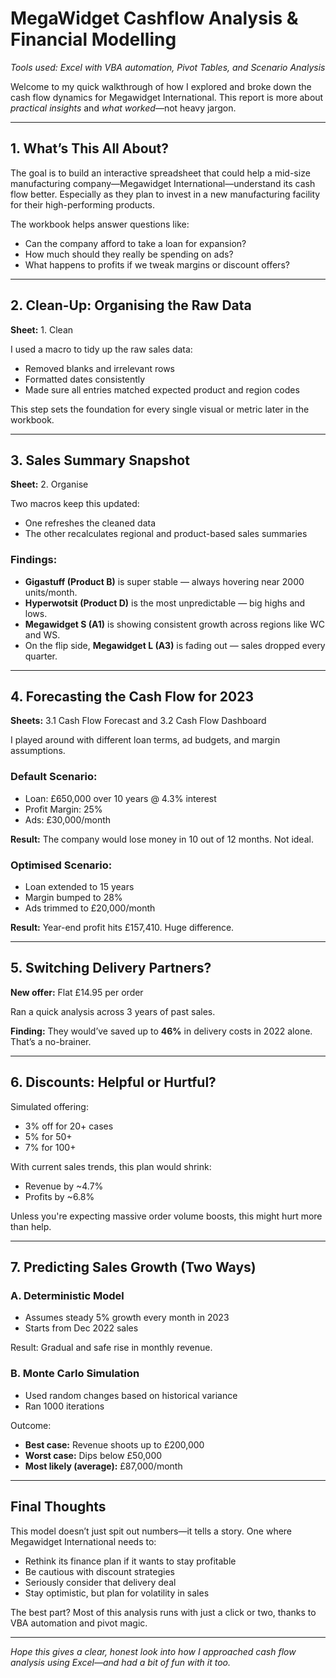 # MegaWidget Cashflow Analysis & Financial Modelling

<i>Tools used: Excel with VBA automation, Pivot Tables, and Scenario Analysis</i>

Welcome to my quick walkthrough of how I explored and broke down the cash flow dynamics for Megawidget International. This report is more about *practical insights* and *what worked*—not heavy jargon.

---

## 1. What’s This All About?

The goal is to build an interactive spreadsheet that could help a mid-size manufacturing company—Megawidget International—understand its cash flow better. Especially as they plan to invest in a new manufacturing facility for their high-performing products.

The workbook helps answer questions like:
- Can the company afford to take a loan for expansion?
- How much should they really be spending on ads?
- What happens to profits if we tweak margins or discount offers?

---

## 2. Clean-Up: Organising the Raw Data

**Sheet:** 1. Clean

I used a macro to tidy up the raw sales data:
- Removed blanks and irrelevant rows
- Formatted dates consistently
- Made sure all entries matched expected product and region codes

This step sets the foundation for every single visual or metric later in the workbook.

---

## 3. Sales Summary Snapshot

**Sheet:** 2. Organise

Two macros keep this updated:
- One refreshes the cleaned data
- The other recalculates regional and product-based sales summaries

### Findings:
- **Gigastuff (Product B)** is super stable — always hovering near 2000 units/month.
- **Hyperwotsit (Product D)** is the most unpredictable — big highs and lows.
- **Megawidget S (A1)** is showing consistent growth across regions like WC and WS.
- On the flip side, **Megawidget L (A3)** is fading out — sales dropped every quarter.

---

## 4. Forecasting the Cash Flow for 2023

**Sheets:** 3.1 Cash Flow Forecast and 3.2 Cash Flow Dashboard

I played around with different loan terms, ad budgets, and margin assumptions.

### Default Scenario:
- Loan: £650,000 over 10 years @ 4.3% interest
- Profit Margin: 25%
- Ads: £30,000/month

**Result:** The company would lose money in 10 out of 12 months. Not ideal.

### Optimised Scenario:
- Loan extended to 15 years
- Margin bumped to 28%
- Ads trimmed to £20,000/month

**Result:** Year-end profit hits £157,410. Huge difference.

---

## 5. Switching Delivery Partners?

**New offer:** Flat £14.95 per order

Ran a quick analysis across 3 years of past sales.

**Finding:** They would’ve saved up to **46%** in delivery costs in 2022 alone. That’s a no-brainer.

---

## 6. Discounts: Helpful or Hurtful?

Simulated offering:
- 3% off for 20+ cases
- 5% for 50+
- 7% for 100+

With current sales trends, this plan would shrink:
- Revenue by ~4.7%
- Profits by ~6.8%

Unless you're expecting massive order volume boosts, this might hurt more than help.

---

## 7. Predicting Sales Growth (Two Ways)

### A. Deterministic Model
- Assumes steady 5% growth every month in 2023
- Starts from Dec 2022 sales

Result: Gradual and safe rise in monthly revenue.

### B. Monte Carlo Simulation
- Used random changes based on historical variance
- Ran 1000 iterations

Outcome:
- **Best case:** Revenue shoots up to £200,000
- **Worst case:** Dips below £50,000
- **Most likely (average):** £87,000/month

---

## Final Thoughts

This model doesn’t just spit out numbers—it tells a story. One where Megawidget International needs to:
- Rethink its finance plan if it wants to stay profitable
- Be cautious with discount strategies
- Seriously consider that delivery deal
- Stay optimistic, but plan for volatility in sales

The best part? Most of this analysis runs with just a click or two, thanks to VBA automation and pivot magic.

---

<i>Hope this gives a clear, honest look into how I approached cash flow analysis using Excel—and had a bit of fun with it too.</i>
